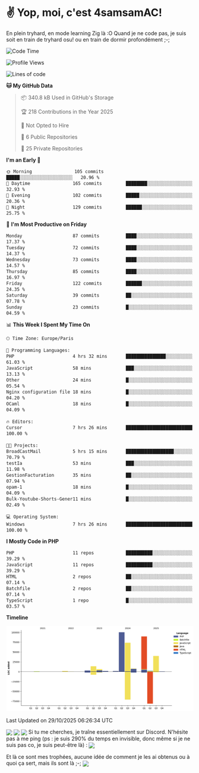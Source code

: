 # ✌ Yop, moi, c'est 4samsamAC!

En plein tryhard, en mode learning Zig là :O Quand je ne code pas, je suis soit en train de tryhard osu! ou en train de dormir profondément ;-;

<!--START_SECTION:waka-->
![Code Time](http://img.shields.io/badge/Code%20Time-911%20hrs%2014%20mins-blue)

![Profile Views](http://img.shields.io/badge/Profile%20Views-0-blue)

![Lines of code](https://img.shields.io/badge/From%20Hello%20World%20I%27ve%20Written-342.9%20thousand%20lines%20of%20code-blue)

**🐱 My GitHub Data** 

> 📦 340.8 kB Used in GitHub's Storage 
 > 
> 🏆 218 Contributions in the Year 2025
 > 
> 🚫 Not Opted to Hire
 > 
> 📜 6 Public Repositories 
 > 
> 🔑 25 Private Repositories 
 > 
**I'm an Early 🐤** 

```text
🌞 Morning                105 commits         █████░░░░░░░░░░░░░░░░░░░░   20.96 % 
🌆 Daytime                165 commits         ████████░░░░░░░░░░░░░░░░░   32.93 % 
🌃 Evening                102 commits         █████░░░░░░░░░░░░░░░░░░░░   20.36 % 
🌙 Night                  129 commits         ██████░░░░░░░░░░░░░░░░░░░   25.75 % 
```
📅 **I'm Most Productive on Friday** 

```text
Monday                   87 commits          ████░░░░░░░░░░░░░░░░░░░░░   17.37 % 
Tuesday                  72 commits          ████░░░░░░░░░░░░░░░░░░░░░   14.37 % 
Wednesday                73 commits          ████░░░░░░░░░░░░░░░░░░░░░   14.57 % 
Thursday                 85 commits          ████░░░░░░░░░░░░░░░░░░░░░   16.97 % 
Friday                   122 commits         ██████░░░░░░░░░░░░░░░░░░░   24.35 % 
Saturday                 39 commits          ██░░░░░░░░░░░░░░░░░░░░░░░   07.78 % 
Sunday                   23 commits          █░░░░░░░░░░░░░░░░░░░░░░░░   04.59 % 
```


📊 **This Week I Spent My Time On** 

```text
🕑︎ Time Zone: Europe/Paris

💬 Programming Languages: 
PHP                      4 hrs 32 mins       ███████████████░░░░░░░░░░   61.03 % 
JavaScript               58 mins             ███░░░░░░░░░░░░░░░░░░░░░░   13.13 % 
Other                    24 mins             █░░░░░░░░░░░░░░░░░░░░░░░░   05.54 % 
Nginx configuration file 18 mins             █░░░░░░░░░░░░░░░░░░░░░░░░   04.20 % 
OCaml                    18 mins             █░░░░░░░░░░░░░░░░░░░░░░░░   04.09 % 

🔥 Editors: 
Cursor                   7 hrs 26 mins       █████████████████████████   100.00 % 

🐱‍💻 Projects: 
BroadCastMail            5 hrs 15 mins       ██████████████████░░░░░░░   70.79 % 
testIa                   53 mins             ███░░░░░░░░░░░░░░░░░░░░░░   11.98 % 
GestionFacturation       35 mins             ██░░░░░░░░░░░░░░░░░░░░░░░   07.94 % 
opam-1                   18 mins             █░░░░░░░░░░░░░░░░░░░░░░░░   04.09 % 
Bulk-Youtube-Shorts-Gener11 mins             █░░░░░░░░░░░░░░░░░░░░░░░░   02.49 % 

💻 Operating System: 
Windows                  7 hrs 26 mins       █████████████████████████   100.00 % 
```

**I Mostly Code in PHP** 

```text
PHP                      11 repos            ██████████░░░░░░░░░░░░░░░   39.29 % 
JavaScript               11 repos            ██████████░░░░░░░░░░░░░░░   39.29 % 
HTML                     2 repos             ██░░░░░░░░░░░░░░░░░░░░░░░   07.14 % 
Batchfile                2 repos             ██░░░░░░░░░░░░░░░░░░░░░░░   07.14 % 
TypeScript               1 repo              █░░░░░░░░░░░░░░░░░░░░░░░░   03.57 % 
```



**Timeline**

![Lines of Code chart](https://raw.githubusercontent.com/4samsamAC/4samsamAC/main/assets/bar_graph.png)


 Last Updated on 29/10/2025 06:26:34 UTC
<!--END_SECTION:waka-->
<img align="center" src="https://wakatime.com/share/@05e9693c-ae09-4eda-80e1-420e9727a814/cd575566-5d1a-4a1b-bd1b-7821aa98ed37.svg"/>
<img align="center" src="https://github-readme-stats.vercel.app/api?username=4samsamAC&show_icons=true&theme=midnight-purple&count_private=true"/>
<img align="center" src="https://github-readme-stats.vercel.app/api/top-langs/?username=4samsamAC&layout=compact&theme=midnight-purple&count_private=true"/>
<!-- [![Ashutosh's github activity graph](https://github-readme-activity-graph.vercel.app/graph?username=4samsamAC&bg_color=2f3640&color=00a8ff&line=82ccdd&point=00a8ff&area=true&hide_border=true)](https://github.com/ashutosh00710/github-readme-activity-graph) -->
Si tu me cherches, je traîne essentiellement sur Discord. N'hésite pas à me ping (ps : je suis 290% du temps en invisible, donc même si je ne suis pas co, je suis peut-être là) : 
<a href="discord://-/users/581625633830993961"><img align="center" src="https://discord.c99.nl/widget/theme-2/581625633830993961.png"/></a>

Et là ce sont mes trophées, aucune idée de comment je les ai obtenus ou à quoi ça sert, mais ils sont là ;-;
<img align="center" src="https://github-profile-trophy.vercel.app/?username=4samsamAC&theme=onedark"/>

